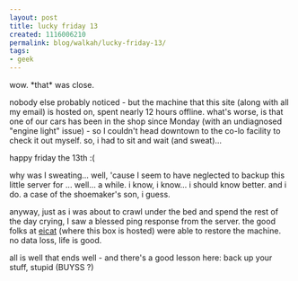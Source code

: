 ```yaml
---
layout: post
title: lucky friday 13
created: 1116006210
permalink: blog/walkah/lucky-friday-13/
tags:
- geek
---
```

<p>
wow. *that* was close.
</p><p>
nobody else probably noticed - but the machine that this site (along with all my email) is hosted on, spent nearly 12 hours offline. what's worse, is that one of our cars has been in the shop since Monday (with an undiagnosed "engine light" issue) - so I couldn't head downtown to the co-lo facility to check it out myself. so, i had to sit and wait (and sweat)...
</p><p>
happy friday the 13th :(
</p><p>
why was I sweating... well, 'cause I seem to have neglected to backup this little server for ... well... a while. i know, i know... i should know better. and i do. a case of the shoemaker's son, i guess.
</p><p>
anyway, just as i was about to crawl under the bed and spend the rest of the day crying, I saw a blessed ping response from the server. the good folks at <a href="http://www.eicat.ca/">eicat</a> (where this box is hosted) were able to restore the machine. no data loss, life is good.
</p><p>
all is well that ends well - and there's a good lesson here: back up your stuff, stupid (BUYSS ?)
</p>
